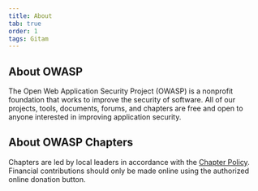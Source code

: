 ```yaml
---
title: About
tab: true
order: 1
tags: Gitam 
---
```


## About OWASP


The Open Web Application Security Project (OWASP) is a nonprofit foundation that works to improve the security of software. All of our projects, tools, documents, forums, and chapters are free and open to anyone interested in improving application security.

## About OWASP Chapters

Chapters are led by local leaders in accordance with the [Chapter Policy](https://owasp.org/www-policy/). Financial contributions should only be made online using the authorized online donation button.

